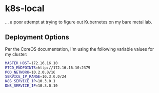 # k8s-local
... a poor attempt at trying to figure out Kubernetes on my bare metal lab.

## Deployment Options

Per the CoreOS documentation, I'm using the following variable values for my cluster:

```bash
MASTER_HOST=172.16.16.10
ETCD_ENDPOINTS=http://172.16.16.10:2379
POD_NETWORK=10.2.0.0/16
SERVICE_IP_RANGE=10.3.0.0/24
K8S_SERVICE_IP=10.3.0.1
DNS_SERVICE_IP=10.3.0.10
```
